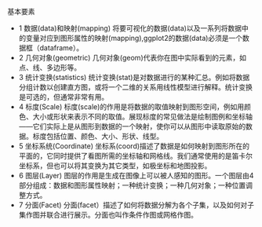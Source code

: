 基本要素
- 1 数据(data)和映射(mapping)
	将要可视化的数据(data)以及一系列将数据中的变量对应到图形属性的映射(mapping),ggplot2的数据(data)必须是一个数据框（dataframe）。
- 2 几何对象(geometric)
	几何对象(geom)代表你在图中实际看到的元素，如点、线、多边形等。
- 3 统计变换(statistics)
	统计变换(stat)是对数据进行的某种汇总。例如将数据分组计数以创建直方图，或将一个二维的关系用线性模型进行解释。统计变换是可选的，但通常非常有用。
- 4 标度(Scale)
	标度(scale)的作用是将数据的取值映射到图形空间，例如用颜色、大小或形状来表示不同的取值。展现标度的常见做法是绘制图例和坐标轴——它们实际上是从图形到数据的一个映射，使你可以从图形中读取原始的数据。标度包括位置、颜色、大小、形状、线型。
- 5 坐标系统(Coordinate)
	坐标系(coord)描述了数据是如何映射到图形所在的平面的，它同时提供了看图所需的坐标轴和网格线。我们通常使用的是笛卡尔坐标系，但也可以将其变换为其它类型，如极坐标和地图投影。
- 6 图层(Layer)
	图层的作用是生成在图像上可以被人感知的图形。一个图层由4部分组成：数据和图形属性映射；一种统计变换；一种几何对象；一种位置调整方式。
- 7 分面(Facet)
	分面(facet）描述了如何将数据分解为各个子集，以及如何对子集作图并联合进行展示。分面也叫作条件作图或网格作图。